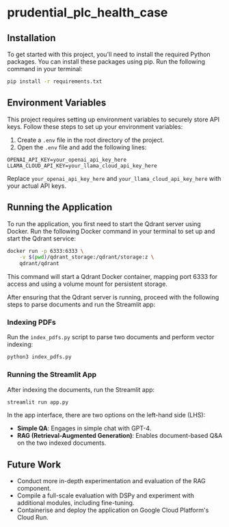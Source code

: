 # prudential_plc_health_case

## Installation

To get started with this project, you'll need to install the required Python packages. You can install these packages using pip. Run the following command in your terminal:

```bash
pip install -r requirements.txt
```

## Environment Variables

This project requires setting up environment variables to securely store API keys. Follow these steps to set up your environment variables:

1. Create a `.env` file in the root directory of the project.
2. Open the `.env` file and add the following lines:

```plaintext
OPENAI_API_KEY=your_openai_api_key_here
LLAMA_CLOUD_API_KEY=your_llama_cloud_api_key_here
```

Replace `your_openai_api_key_here` and `your_llama_cloud_api_key_here` with your actual API keys.

## Running the Application

To run the application, you first need to start the Qdrant server using Docker. Run the following Docker command in your terminal to set up and start the Qdrant service:

```bash
docker run -p 6333:6333 \
    -v $(pwd)/qdrant_storage:/qdrant/storage:z \
    qdrant/qdrant
```

This command will start a Qdrant Docker container, mapping port 6333 for access and using a volume mount for persistent storage.

After ensuring that the Qdrant server is running, proceed with the following steps to parse documents and run the Streamlit app:

### Indexing PDFs

Run the `index_pdfs.py` script to parse two documents and perform vector indexing:

```bash
python3 index_pdfs.py
```

### Running the Streamlit App

After indexing the documents, run the Streamlit app:

```bash
streamlit run app.py
```

In the app interface, there are two options on the left-hand side (LHS):

- **Simple QA**: Engages in simple chat with GPT-4.
- **RAG (Retrieval-Augmented Generation)**: Enables document-based Q&A on the two indexed documents.

## Future Work

- Conduct more in-depth experimentation and evaluation of the RAG component.
- Compile a full-scale evaluation with DSPy and experiment with additional modules, including fine-tuning.
- Containerise and deploy the application on Google Cloud Platform's Cloud Run.